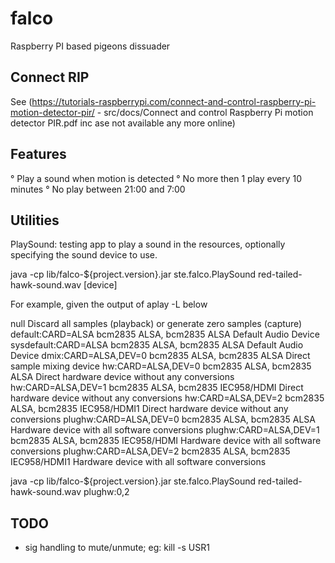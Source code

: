 # falco
Raspberry PI based pigeons dissuader

Connect RIP
-----------
See (https://tutorials-raspberrypi.com/connect-and-control-raspberry-pi-motion-detector-pir/ -
src/docs/Connect and control Raspberry Pi motion detector PIR.pdf inc ase not
available any more online)

Features
--------
° Play a sound when motion is detected
° No more then 1 play every 10 minutes
° No play between 21:00 and 7:00

Utilities
---------

PlaySound: testing app to play a sound in the resources, optionally specifying
the sound device to use.

java -cp lib/falco-${project.version}.jar ste.falco.PlaySound red-tailed-hawk-sound.wav [device]

For example, given the output of aplay -L below

null
    Discard all samples (playback) or generate zero samples (capture)
default:CARD=ALSA
    bcm2835 ALSA, bcm2835 ALSA
    Default Audio Device
sysdefault:CARD=ALSA
    bcm2835 ALSA, bcm2835 ALSA
    Default Audio Device
dmix:CARD=ALSA,DEV=0
    bcm2835 ALSA, bcm2835 ALSA
    Direct sample mixing device
hw:CARD=ALSA,DEV=0
    bcm2835 ALSA, bcm2835 ALSA
    Direct hardware device without any conversions
hw:CARD=ALSA,DEV=1
    bcm2835 ALSA, bcm2835 IEC958/HDMI
    Direct hardware device without any conversions
hw:CARD=ALSA,DEV=2
    bcm2835 ALSA, bcm2835 IEC958/HDMI1
    Direct hardware device without any conversions
plughw:CARD=ALSA,DEV=0
    bcm2835 ALSA, bcm2835 ALSA
    Hardware device with all software conversions
plughw:CARD=ALSA,DEV=1
    bcm2835 ALSA, bcm2835 IEC958/HDMI
    Hardware device with all software conversions
plughw:CARD=ALSA,DEV=2
    bcm2835 ALSA, bcm2835 IEC958/HDMI1
    Hardware device with all software conversions

java -cp lib/falco-${project.version}.jar ste.falco.PlaySound red-tailed-hawk-sound.wav plughw:0,2


TODO
----
- sig handling to mute/unmute; eg: kill -s USR1 <pid>
